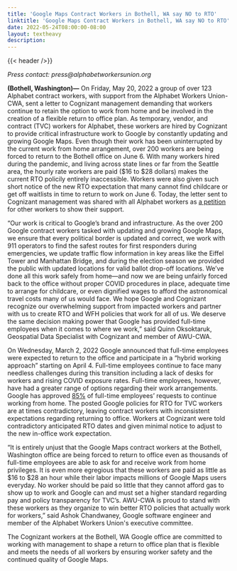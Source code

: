 ```yaml
---
title: 'Google Maps Contract Workers in Bothell, WA say NO to RTO'
linktitle: 'Google Maps Contract Workers in Bothell, WA say NO to RTO'
date: 2022-05-24T08:00:00-08:00
layout: textheavy
description:
---
```


{{< header />}}

_Press contact: press@alphabetworkersunion.org_

**(Bothell, Washington)—** On Friday, May 20, 2022 a group of over 123 Alphabet contract workers, with support from the Alphabet Workers Union-CWA, sent a letter to
Cognizant management demanding that workers continue to retain the option to work from home and be involved in the creation of a flexible return to office plan. As
temporary, vendor, and contract (TVC) workers for Alphabet, these workers are hired by Cognizant to provide critical infrastructure work to Google by constantly updating
and growing Google Maps. Even though their work has been uninterrupted by the current work from home arrangement, over 200 workers are being forced to return to the
Bothell office on June 6. With many workers hired during the pandemic, and living across state lines or far from the Seattle area, the hourly rate workers are paid
($16 to $28 dollars) makes the current RTO policily entirely inaccessible. Workers were also given such short notice of the new RTO expectation that many cannot find
childcare or get off waitlists in time to return to work on June 6. Today, the letter sent to Cognizant management was shared with all Alphabet workers as
[a petition](https://airtable.com/shrrraMgPW3EdUuYt) for other workers to show their support. 

“Our work is critical to Google’s brand and infrastructure. As the over 200 Google contract workers tasked with updating and growing Google Maps, we ensure that every
political border is updated and correct, we work with 911 operators to find the safest routes for first responders during emergencies, we update traffic flow information
in key areas like the Eiffel Tower and Manhattan Bridge, and during the election season we provided the public with updated locations for valid ballot drop-off
locations. We’ve done all this work safely from home—and now we are being unfairly forced back to the office without proper COVID procedures in place, adequate time to
arrange for childcare, or even dignified wages to afford the astronomical travel costs many of us would face. We hope Google and Cognizant recognize our overwhelming
support from impacted workers and partner with us to create RTO and WFH policies that work for all of us. We deserve the same decision making power that Google has
provided full-time employees when it comes to where we work,” said Quinn Oksoktaruk, Geospatial Data Specialist with Cognizant and member of AWU-CWA.  

On Wednesday, March 2, 2022 Google announced that full-time employees were expected to return to the office and participate in a “hybrid working approach” starting on
April 4. Full-time employees continue to face many needless challenges during this transition including a lack of desks for workers and rising COVID exposure rates.
Full-time employees, however, have had a greater range of options regarding their work arrangements. Google has approved
[85%](https://thinkremote.com/google-approves-85-staffs-request-to-work-remotely/) of full-time employees’ requests to continue working from home. The posted Google
policies for RTO for TVC workers are at times contradictory, leaving contract workers with inconsistent expectations regarding returning to office. Workers at
Cognizant were told contradictory anticipated RTO dates and given minimal notice to adjust to the new in-office work expectation. 

“It is entirely unjust that the Google Maps contract workers at the Bothell, Washington office are being forced to return to office even as thousands of full-time
employees are able to ask for and receive work from home privileges. It is even more egregious that these workers are paid as little as $16 to $28 an hour while their
labor impacts millions of Google Maps users everyday. No worker should be paid so little that they cannot afford gas to show up to work and Google can and must set a
higher standard regarding pay and policy transparency for TVC’s. AWU-CWA is proud to stand with these workers as they organize to win better RTO policies that
actually work for workers,” said Ashok Chandwaney, Google software engineer and member of the Alphabet Workers Union's executive committee.

The Cognizant workers at the Bothell, WA Google office are committed to working with management to shape a return to office plan that is flexible and meets the needs
of all workers by ensuring worker safety and the continued quality of Google Maps.


